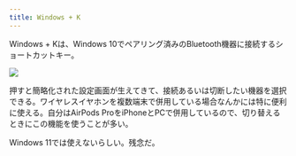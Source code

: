 ```yaml
---
title: Windows + K
---
```

Windows + Kは、Windows 10でペアリング済みのBluetooth機器に接続するショートカットキー。

![](https://lh3.googleusercontent.com/Si5JwdeNIy2PjRD3jQnw348pzjXC3ebH0Z61Y948r6ZRUyLX4cGxXWIqX_BsqNZAfpnRQNoFhRmZvXq3Bwre_4uZWnTAEGbIlQQdmTs_3_ZI1VTTd1E2PLQP2uW_X6D5gslVlmfS3jwXWYkEb0zoCoO6wbCsHUpSZj9fqTaMkwRHTLe2om3F6qCX6Fvq)

押すと簡略化された設定画面が生えてきて、接続あるいは切断したい機器を選択できる。ワイヤレスイヤホンを複数端末で併用している場合なんかには特に便利に使える。自分はAirPods ProをiPhoneとPCで併用しているので、切り替えるときにこの機能を使うことが多い。

Windows 11では使えないらしい。残念だ。
